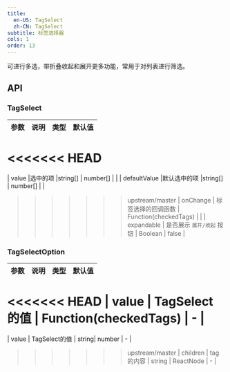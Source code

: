 ```yaml
---
title: 
  en-US: TagSelect
  zh-CN: TagSelect
subtitle: 标签选择器
cols: 1
order: 13
---
```


可进行多选，带折叠收起和展开更多功能，常用于对列表进行筛选。

## API

### TagSelect

| 参数      | 说明                                      | 类型         | 默认值 |
|----------|------------------------------------------|-------------|-------|
<<<<<<< HEAD
=======
| value    |选中的项              |string[] \| number[] | |
| defaultValue    |默认选中的项   |string[] \| number[] | |
>>>>>>> upstream/master
| onChange | 标签选择的回调函数 | Function(checkedTags) |  |
| expandable | 是否展示 `展开/收起` 按钮 | Boolean | false |


### TagSelectOption

| 参数      | 说明                                      | 类型         | 默认值 |
|----------|------------------------------------------|-------------|-------|
<<<<<<< HEAD
| value | TagSelect的值  | Function(checkedTags) | - |
=======
| value | TagSelect的值  | string\| number | - |
>>>>>>> upstream/master
| children | tag的内容 | string \| ReactNode | - |
